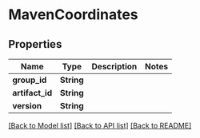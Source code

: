 # MavenCoordinates

## Properties

Name | Type | Description | Notes
------------ | ------------- | ------------- | -------------
**group_id** | **String** |  | 
**artifact_id** | **String** |  | 
**version** | **String** |  | 

[[Back to Model list]](../README.md#documentation-for-models) [[Back to API list]](../README.md#documentation-for-api-endpoints) [[Back to README]](../README.md)


